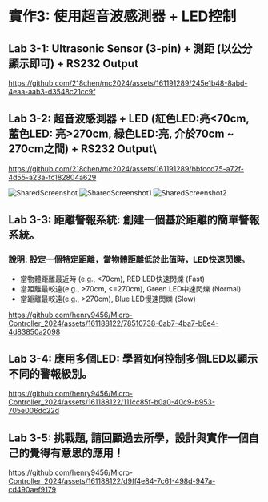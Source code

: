 #  實作3: 使用超音波感測器 + LED控制

## Lab 3-1: Ultrasonic Sensor (3-pin) + 測距 (以公分顯示即可) + RS232 Output


https://github.com/218chen/mc2024/assets/161191289/245e1b48-8abd-4eaa-aab3-d3548c21cc9f


## Lab 3-2: 超音波感測器 + LED (紅色LED:亮<70cm, 藍色LED: 亮>270cm, 緑色LED:亮, 介於70cm ~ 270cm之間) + RS232 Output\


https://github.com/218chen/mc2024/assets/161191289/bbfccd75-a72f-4d55-a23a-fc182804a629


![SharedScreenshot](https://github.com/218chen/mc2024/assets/161191289/3db461c1-f6bc-4552-9c8a-d109a393c716)
![SharedScreenshot1](https://github.com/218chen/mc2024/assets/161191289/930b4b79-6424-4c2b-a517-4ae71cbbc5e6)
![SharedScreenshot2](https://github.com/218chen/mc2024/assets/161191289/63c0c46b-c8a2-4ce9-a5f2-cdc3597d7176)


## Lab 3-3: 距離警報系統: 創建一個基於距離的簡單警報系統。
### 說明: 設定一個特定距離，當物體距離低於此值時，LED快速閃爍。
* 當物體距離最近時 (e.g., <70cm), RED LED快速閃爍 (Fast)
* 當距離最較遠(e.g., >70cm, <=270cm), Green LED中速閃爍 (Normal)
* 當距離最較遠(e.g., >270cm), Blue LED慢速閃爍 (Slow)

<!--- code

int inches = 0;
int GLED = 8;
int RLED = 12;
int BLED = 10;
int cm = 0;

void LED(int RH, int GH, int BH)
{
  digitalWrite(RLED, RH);  
  digitalWrite(GLED, GH);
  digitalWrite(BLED, BH);   
}

long readUltrasonicDistance(int triggerPin, int echoPin)
{
  pinMode(triggerPin, OUTPUT);  // Clear the trigger
  digitalWrite(triggerPin, LOW);
  delayMicroseconds(2);
  // Sets the trigger pin to HIGH state for 10 microseconds
  digitalWrite(triggerPin, HIGH);
  delayMicroseconds(10);
  digitalWrite(triggerPin, LOW);
  pinMode(echoPin, INPUT);
  // Reads the echo pin, and returns the sound wave travel time in microseconds
  return pulseIn(echoPin, HIGH);
}

void setup()
{
  Serial.begin(9600);
  digitalWrite(GLED, OUTPUT);
  digitalWrite(RLED, OUTPUT);  
  digitalWrite(BLED, OUTPUT);    
  
}

void loop()
{
  // measure the ping time in cm
  cm = 0.01723 * readUltrasonicDistance(7, 7);
  // convert to inches by dividing by 2.54
  inches = (cm / 2.54);
  Serial.print(inches);
  Serial.print("in, ");
  Serial.print(cm);
  
  if(cm<70){
    digitalWrite(RLED, 1);
    delay(150);
  	digitalWrite(RLED, 0);
  	delay(250);
    LED(1, 0, 0); //int RH, int GH, int BH  
    
  }
  else if(cm>270){
    digitalWrite(BLED, 1);
    delay(800);
  	digitalWrite(BLED, 0); 
  	delay(800);
    LED(0, 0, 1); //int RH, int GH, int BH      
  }
  else{
   	digitalWrite(GLED, 1);
    delay(250);
  	digitalWrite(GLED, 0);
  	delay(250);
    LED(0, 1, 0); //int RH, int GH, int BH     
  }
    
  Serial.println("cm");
  //delay(10); // Wait for 100 millisecond(s)
   
}
-->

https://github.com/henry9456/Micro-Controller_2024/assets/161188122/78510738-6ab7-4ba7-b8e4-4d83850a2098




## Lab 3-4: 應用多個LED: 學習如何控制多個LED以顯示不同的警報級別。


https://github.com/henry9456/Micro-Controller_2024/assets/161188122/111cc85f-b0a0-40c9-b953-705e006dc22d

<!--- code

// C++ code
//
/*
  Ping))) Sensor

  This sketch reads a PING))) ultrasonic
  rangefinder and returns the distance to the
  closest object in range. To do this, it sends a
  pulse to the sensor to initiate a reading, then
  listens for a pulse to return.  The length of
  the returning pulse is proportional to the
  distance of the object from the sensor.

  The circuit:
   * +V connection of the PING))) attached to +5V
   * GND connection attached to ground
   * SIG connection attached to digital pin 7

  http://www.arduino.cc/en/Tutorial/Ping

  This example code is in the public domain.
*/

int inches = 0;
int ALED = 8;
int BLED = 9;
int CLED = 10;
int DLED = 11;
int ELED = 12;
int cm = 0;

void LED(int RH)
{
  digitalWrite(ALED, RH); 
  digitalWrite(BLED, RH);
  digitalWrite(CLED, RH);
  digitalWrite(ELED, RH);
  digitalWrite(DLED, RH);
}

long readUltrasonicDistance(int triggerPin, int echoPin)
{
  pinMode(triggerPin, OUTPUT);  // Clear the trigger
  digitalWrite(triggerPin, LOW);
  delayMicroseconds(2);
  // Sets the trigger pin to HIGH state for 10 microseconds
  digitalWrite(triggerPin, HIGH);
  delayMicroseconds(10);
  digitalWrite(triggerPin, LOW);
  pinMode(echoPin, INPUT);
  // Reads the echo pin, and returns the sound wave travel time in microseconds
  return pulseIn(echoPin, HIGH);
}

void setup()
{
  Serial.begin(9600);
  digitalWrite(ALED, OUTPUT);
  digitalWrite(BLED, OUTPUT);
  digitalWrite(CLED, OUTPUT);
  digitalWrite(DLED, OUTPUT);
  digitalWrite(ELED, OUTPUT);
  
}

void loop()
{
    // measure the ping time in cm
    cm = 0.01723 * readUltrasonicDistance(7, 7);
    // convert to inches by dividing by 2.54
    inches = (cm / 2.54);
    Serial.print(inches);
    Serial.print("in, ");
    Serial.print(cm);

    if (cm < 70) {
        digitalWrite(ALED, HIGH);
        digitalWrite(BLED, HIGH);
        digitalWrite(CLED, HIGH);
        digitalWrite(DLED, HIGH);
        digitalWrite(ELED, HIGH);
    } else if (cm >= 70 && cm < 140) {
        digitalWrite(ALED, HIGH);
        digitalWrite(BLED, HIGH);
        digitalWrite(CLED, HIGH);
        digitalWrite(DLED, HIGH);
        digitalWrite(ELED, LOW);
    } else if (cm >= 140 && cm < 210) {
        digitalWrite(ALED, HIGH);
        digitalWrite(BLED, HIGH);
        digitalWrite(CLED, HIGH);
        digitalWrite(DLED, LOW);
        digitalWrite(ELED, LOW);
    } else if (cm >= 210 && cm < 240) {
        digitalWrite(ALED, HIGH);
        digitalWrite(BLED, HIGH);
        digitalWrite(CLED, LOW);
        digitalWrite(DLED, LOW);
        digitalWrite(ELED, LOW);
    } else if (cm >= 240 && cm < 270) {
        digitalWrite(ALED, HIGH);
        digitalWrite(BLED, LOW);
        digitalWrite(CLED, LOW);
        digitalWrite(DLED, LOW);
        digitalWrite(ELED, LOW);
    } else {
        digitalWrite(ALED, LOW);
        digitalWrite(BLED, LOW);
        digitalWrite(CLED, LOW);
        digitalWrite(DLED, LOW);
        digitalWrite(ELED, LOW);
    }

    Serial.println("cm");
}

-->

## Lab 3-5: 挑戰題, 請回顧過去所學，設計與實作一個自己的覺得有意思的應用！



https://github.com/henry9456/Micro-Controller_2024/assets/161188122/d9ff4e84-7c61-498d-947a-cd490aef9179

<!--- code

#include <Adafruit_NeoPixel.h>
const byte neopixelPin = 3; 
Adafruit_NeoPixel neopixel = Adafruit_NeoPixel(60, neopixelPin, NEO_GRB + NEO_KHZ800);
// LED * 24 + LED * 12 + LED * 7 = 43 (Total LED
void setup() {
  neopixel.begin();  
  randomSeed(analogRead(A0));
}
void loop() { 
  
  //First Round: random(255), random(255), random(255)
  for(int i=0;i<60;i++){ 
    neopixel.setPixelColor(i, random(255), random(255), random(255));    
    neopixel.show();
    delay(5);    
  } 
  neopixel.clear(); 

  //2nd Round: Set Pixel Color to BLUE
  for(int i=0;i<60;i+=2){  
    neopixel.setPixelColor(i, 0,255,0);
    neopixel.show();
    delay(5);    
  }  
  //neopixel.clear(); 
   
  //2nd Round: GREEN
  for(int i=1;i<60;i+=2){ 
    neopixel.setPixelColor(i, 0,0,255);
    neopixel.show();
    delay(5);    
  }  
  neopixel.clear(); 
  
 
  //2nd Round: RED
  for(int i=0;i<60;i+=2){
    neopixel.setPixelColor(i, 255,0,0);
    neopixel.setPixelColor(60-i-1, 255,0,0);
    neopixel.show();
    delay(50);    
  }  
  neopixel.clear(); 
  
  //Final: Random
  for(int k=0;k<30;k++){ //
    for(int i=0;i<=60;i++){
	    neopixel.setPixelColor(i, random(255),random(255),random(255));  
  	}
  	neopixel.show();
  	delay(5);    
  	neopixel.clear(); 
 
  }

}

-->
